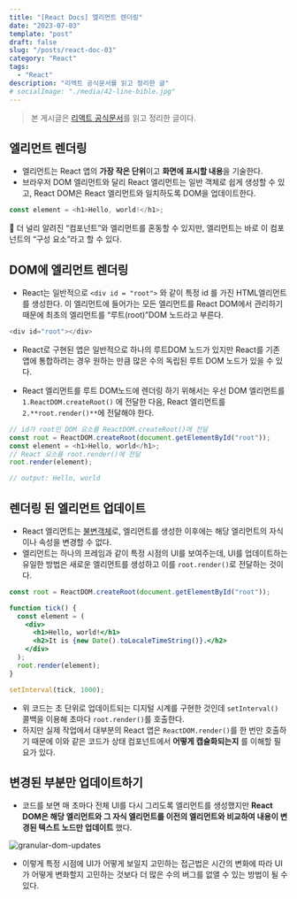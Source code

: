 ```yaml
---
title: "[React Docs] 엘리먼트 렌더링"
date: "2023-07-03"
template: "post"
draft: false
slug: "/posts/react-doc-03"
category: "React"
tags:
  - "React"
description: "리액트 공식문서를 읽고 정리한 글"
# socialImage: "./media/42-line-bible.jpg"
---
```


> 본 게시글은 [리액트 공식문서](https://reactjs.org/docs/getting-started.html)를 읽고 정리한 글이다.

## 엘리먼트 렌더링

- 엘리먼트는 React 앱의 **가장 작은 단위**이고 **화면에 표시할 내용**을 기술한다.
- 브라우저 DOM 엘리먼트와 달리 React 엘리먼트는 일반 객체로 쉽게 생성할 수 있고, React DOM은 React 엘리먼트와 일치하도록 DOM을 업데이트한다.

```js
const element = <h1>Hello, world!</h1>;
```

🦥 더 널리 알려진 “컴포넌트”와 엘리먼트를 혼동할 수 있지만, 엘리먼트는 바로 이 컴포넌트의 “구성 요소”라고 할 수 있다.

## DOM에 엘리먼트 렌더링

- React는 일반적으로 `<div id = "root">` 와 같이 특정 id 를 가진 HTML엘리먼트를 생성한다. 이 엘리먼트에 들어가는 모든 엘리먼트를 React DOM에서 관리하기 때문에 최초의 엘리먼트를 “루트(root)”DOM 노드라고 부른다.

```js
<div id="root"></div>
```

- React로 구현된 앱은 일반적으로 하나의 루트DOM 노드가 있지만 React를 기존 앱에 통합하려는 경우 원하는 만큼 많은 수의 독립된 루트 DOM 노드가 있을 수 있다.

- React 엘리먼트를 루트 DOM노드에 렌더링 하기 위해서는 우선 DOM 엘리먼트를 `1.ReactDOM.createRoot()` 에 전달한 다음, React 엘리먼트를 `2.**root.render()**`에 전달해야 한다.

```js
// id가 root인 DOM 요소를 ReactDOM.createRoot()에 전달
const root = ReactDOM.createRoot(document.getElementById("root"));
const element = <h1>Hello, world</h1>;
// React 요소를 root.render()에 전달
root.render(element);

// output: Hello, world
```

## 렌더링 된 엘리먼트 업데이트

- React 엘리먼트는 [불변객체](https://ko.wikipedia.org/wiki/%EB%B6%88%EB%B3%80%EA%B0%9D%EC%B2%B4)로, 엘리먼트를 생성한 이후에는 해당 엘리먼트의 자식이나 속성을 변경할 수 없다.
- 엘리먼트는 하나의 프레임과 같이 특정 시점의 UI를 보여주는데, UI를 업데이트하는 유일한 방법은 새로운 엘리먼트를 생성하고 이를 `root.render()`로 전달하는 것이다.

```jsx
const root = ReactDOM.createRoot(document.getElementById("root"));

function tick() {
  const element = (
    <div>
      <h1>Hello, world!</h1>
      <h2>It is {new Date().toLocaleTimeString()}.</h2>
    </div>
  );
  root.render(element);
}

setInterval(tick, 1000);
```

- 위 코드는 초 단위로 업데이트되는 디지털 시계를 구현한 것인데 `setInterval()` 콜백을 이용해 초마다 `root.render()`를 호출한다.
- 하지만 실제 작업에서 대부분의 React 앱은 `ReactDOM.render()`를 한 번만 호출하기 때문에 이와 같은 코드가 상태 컴포넌트에서 **어떻게 캡슐화되는지** 를 이해할 필요가 있다.

## 변경된 부분만 업데이트하기

- 코드를 보면 매 초마다 전체 UI를 다시 그리도록 엘리먼트를 생성했지만 **React DOM은 해당 엘리먼트와 그 자식 엘리먼트를 이전의 엘리먼트와 비교하여 내용이 변경된 텍스트 노드만 업데이트** 했다.

![granular-dom-updates](https://github.com/tamoimi/tamoimi.github.io/assets/100749520/084bbd2b-6332-4a85-afff-dd58023f3f08)

- 이렇게 특정 시점에 UI가 어떻게 보일지 고민하는 접근법은 시간의 변화에 따라 UI가 어떻게 변화할지 고민하는 것보다 더 많은 수의 버그를 없앨 수 있는 방법이 될 수 있다.
